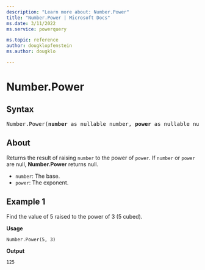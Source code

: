 ```yaml
---
description: "Learn more about: Number.Power"
title: "Number.Power | Microsoft Docs"
ms.date: 3/11/2022
ms.service: powerquery

ms.topic: reference
author: dougklopfenstein
ms.author: dougklo

---
```

# Number.Power
  
## Syntax

<pre>
Number.Power(<b>number</b> as nullable number, <b>power</b> as nullable number) as nullable number
</pre>
  
## About

Returns the result of raising `number` to the power of `power`. If `number` or `power` are null, **Number.Power** returns null.

* `number`: The base.
* `power`: The exponent.

## Example 1

Find the value of 5 raised to the power of 3 (5 cubed).

**Usage**

```powerquery-m
Number.Power(5, 3)
```

**Output**

`125`
